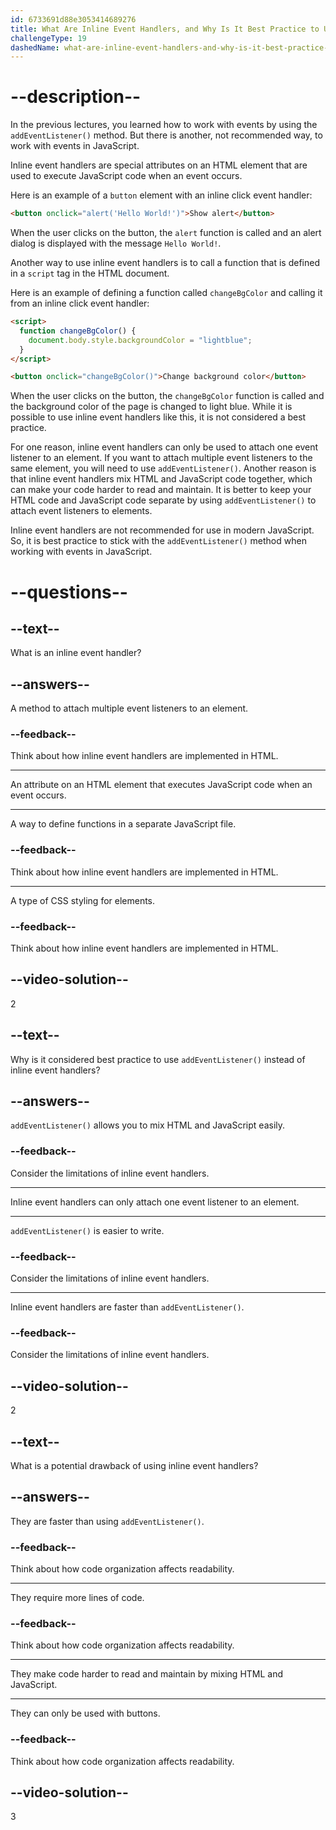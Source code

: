```yaml
---
id: 6733691d88e3053414689276
title: What Are Inline Event Handlers, and Why Is It Best Practice to Use addEventListener Instead?
challengeType: 19
dashedName: what-are-inline-event-handlers-and-why-is-it-best-practice-to-use-addeventlistener-instead
---
```


# --description--

In the previous lectures, you learned how to work with events by using the `addEventListener()` method. But there is another, not recommended way, to work with events in JavaScript.

Inline event handlers are special attributes on an HTML element that are used to execute JavaScript code when an event occurs.

Here is an example of a `button` element with an inline click event handler:

```html
<button onclick="alert('Hello World!')">Show alert</button>
```

When the user clicks on the button, the `alert` function is called and an alert dialog is displayed with the message `Hello World!`.

Another way to use inline event handlers is to call a function that is defined in a `script` tag in the HTML document.

Here is an example of defining a function called `changeBgColor` and calling it from an inline click event handler:

```html
<script>
  function changeBgColor() {
    document.body.style.backgroundColor = "lightblue";
  }
</script>

<button onclick="changeBgColor()">Change background color</button>
```

When the user clicks on the button, the `changeBgColor` function is called and the background color of the page is changed to light blue. While it is possible to use inline event handlers like this, it is not considered a best practice.

For one reason, inline event handlers can only be used to attach one event listener to an element. If you want to attach multiple event listeners to the same element, you will need to use `addEventListener()`. Another reason is that inline event handlers mix HTML and JavaScript code together, which can make your code harder to read and maintain. It is better to keep your HTML code and JavaScript code separate by using `addEventListener()` to attach event listeners to elements.

Inline event handlers are not recommended for use in modern JavaScript. So, it is best practice to stick with the `addEventListener()` method when working with events in JavaScript.

# --questions--

## --text--

What is an inline event handler?

## --answers--

A method to attach multiple event listeners to an element.

### --feedback--

Think about how inline event handlers are implemented in HTML.

---

An attribute on an HTML element that executes JavaScript code when an event occurs.

---

A way to define functions in a separate JavaScript file.

### --feedback--

Think about how inline event handlers are implemented in HTML.

---

A type of CSS styling for elements.

### --feedback--

Think about how inline event handlers are implemented in HTML.

## --video-solution--

2

## --text--

Why is it considered best practice to use `addEventListener()` instead of inline event handlers?

## --answers--

`addEventListener()` allows you to mix HTML and JavaScript easily.

### --feedback--

Consider the limitations of inline event handlers.

---

Inline event handlers can only attach one event listener to an element.

---

`addEventListener()` is easier to write.

### --feedback--

Consider the limitations of inline event handlers.

---

Inline event handlers are faster than `addEventListener()`.

### --feedback--

Consider the limitations of inline event handlers.

## --video-solution--

2

## --text--

What is a potential drawback of using inline event handlers?

## --answers--

They are faster than using `addEventListener()`.

### --feedback--

Think about how code organization affects readability.

---

They require more lines of code.

### --feedback--

Think about how code organization affects readability.

---

They make code harder to read and maintain by mixing HTML and JavaScript.

---

They can only be used with buttons.

### --feedback--

Think about how code organization affects readability.

## --video-solution--

3

